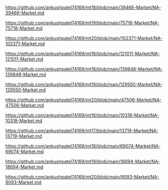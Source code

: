 <p><a href="https://github.com/ankushpatel74169/mt18/blob/main/39466-Market/NA-39466-Market.md">https://github.com/ankushpatel74169/mt18/blob/main/39466-Market/NA-39466-Market.md</a></p><p><a href="https://github.com/ankushpatel74169/mt19/blob/main/75718-Market/NA-75718-Market.md">https://github.com/ankushpatel74169/mt19/blob/main/75718-Market/NA-75718-Market.md</a></p><p><a href="https://github.com/ankushpatel74169/mt20/blob/main/102371-Market/NA-102371-Market.md">https://github.com/ankushpatel74169/mt20/blob/main/102371-Market/NA-102371-Market.md</a></p><p><a href="https://github.com/ankushpatel74169/mt16/blob/main/121011-Market/NA-121011-Market.md">https://github.com/ankushpatel74169/mt16/blob/main/121011-Market/NA-121011-Market.md</a></p><p><a href="https://github.com/ankushpatel74169/mt18/blob/main/139848-Market/NA-139848-Market.md">https://github.com/ankushpatel74169/mt18/blob/main/139848-Market/NA-139848-Market.md</a></p><p><a href="https://github.com/ankushpatel74169/mt19/blob/main/129550-Market/NA-129550-Market.md">https://github.com/ankushpatel74169/mt19/blob/main/129550-Market/NA-129550-Market.md</a></p><p><a href="https://github.com/ankushpatel74169/mt20/blob/main/47506-Market/NA-47506-Market.md">https://github.com/ankushpatel74169/mt20/blob/main/47506-Market/NA-47506-Market.md</a></p><p><a href="https://github.com/ankushpatel74169/mt16/blob/main/10318-Market/NA-10318-Market.md">https://github.com/ankushpatel74169/mt16/blob/main/10318-Market/NA-10318-Market.md</a></p><p><a href="https://github.com/ankushpatel74169/mt17/blob/main/13719-Market/NA-13719-Market.md">https://github.com/ankushpatel74169/mt17/blob/main/13719-Market/NA-13719-Market.md</a></p><p><a href="https://github.com/ankushpatel74169/mt18/blob/main/69074-Market/NA-69074-Market.md">https://github.com/ankushpatel74169/mt18/blob/main/69074-Market/NA-69074-Market.md</a></p><p><a href="https://github.com/ankushpatel74169/mt19/blob/main/18694-Market/NA-18694-Market.md">https://github.com/ankushpatel74169/mt19/blob/main/18694-Market/NA-18694-Market.md</a></p><p><a href="https://github.com/ankushpatel74169/mt20/blob/main/9093-Market/NA-9093-Market.md">https://github.com/ankushpatel74169/mt20/blob/main/9093-Market/NA-9093-Market.md</a></p>
